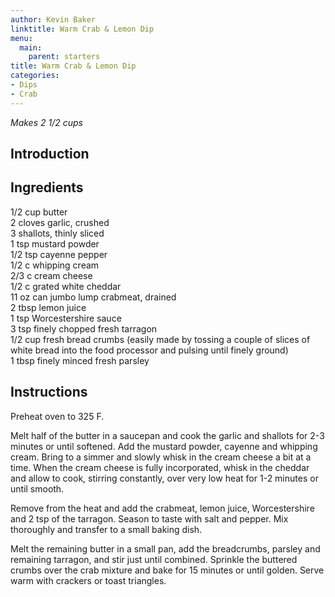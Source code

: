 ```yaml
---
author: Kevin Baker
linktitle: Warm Crab & Lemon Dip
menu:
  main:
    parent: starters
title: Warm Crab & Lemon Dip
categories:
- Dips
- Crab
---
```

*Makes 2 1/2 cups*

## Introduction

## Ingredients

<div class="ingredient-list">

1/2 cup butter  
2 cloves garlic, crushed  
3 shallots, thinly sliced  
1 tsp mustard powder  
1/2 tsp cayenne pepper  
1/2 c whipping cream  
2/3 c cream cheese  
1/2 c grated white cheddar  
11 oz can jumbo lump crabmeat, drained  
2 tbsp lemon juice  
1 tsp Worcestershire sauce  
3 tsp finely chopped fresh tarragon  
1/2 cup fresh bread crumbs (easily made by tossing a couple of slices of white bread into the food processor and pulsing until finely ground)  
1 tbsp finely minced fresh parsley  

</div>

## Instructions

Preheat oven to 325 F.

Melt half of the butter in a saucepan and cook the garlic and shallots for 2-3 minutes or until softened. Add the mustard powder, cayenne and whipping cream. Bring to a simmer and slowly whisk in the cream cheese a bit at a time. When the cream cheese is fully incorporated, whisk in the cheddar and allow to cook, stirring constantly, over very low heat for 1-2 minutes or until smooth. 

Remove from the heat and add the crabmeat, lemon juice, Worcestershire and 2 tsp of the tarragon. Season to taste with salt and pepper. Mix thoroughly and transfer to a small baking dish.

Melt the remaining butter in a small pan, add the breadcrumbs, parsley and remaining tarragon, and stir just until combined. Sprinkle the buttered crumbs over the crab mixture and bake for 15 minutes or until golden. Serve warm with crackers or toast triangles.